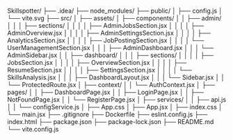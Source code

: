Skillspotter/
├── .idea/
├── node_modules/
├── public/
│   ├── config.js
│   └── vite.svg
├── src/
│   ├── assets/
│   ├── components/
│   │   ├── admin/
│   │   │   ├── sections/
│   │   │   │   ├── AdminJobsSection.jsx
│   │   │   │   ├── AdminOverview.jsx
│   │   │   │   ├── AdminSettingsSection.jsx
│   │   │   │   ├── AnalyticsSection.jsx
│   │   │   │   ├── JobPostingSection.jsx
│   │   │   │   └── UserManagementSection.jsx
│   │   │   ├── AdminDashboard.jsx
│   │   │   └── AdminSidebar.jsx
│   │   ├── dashboard/
│   │   │   ├── sections/
│   │   │   │   ├── JobsSection.jsx
│   │   │   │   ├── OverviewSection.jsx
│   │   │   │   ├── ResumeSection.jsx
│   │   │   │   ├── SettingsSection.jsx
│   │   │   │   └── SkillsAnalysis.jsx
│   │   │   ├── DashboardLayout.jsx
│   │   │   └── Sidebar.jsx
│   │   └── ProtectedRoute.jsx
│   ├── context/
│   │   └── AuthContext.jsx
│   ├── pages/
│   │   ├── DashboardPage.jsx
│   │   ├── LoginPage.jsx
│   │   ├── NotFoundPage.jsx
│   │   └── RegisterPage.jsx
│   ├── services/
│   │   ├── api.js
│   │   └── configService.js
│   ├── App.css
│   ├── App.jsx
│   ├── index.css
│   └── main.jsx
├── .gitignore
├── Dockerfile
├── eslint.config.js
├── index.html
├── package.json
├── package-lock.json
├── README.md
└── vite.config.js
